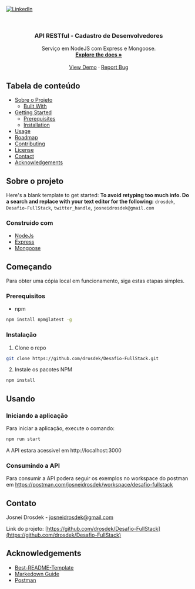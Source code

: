[![LinkedIn][linkedin-shield]][linkedin-url]

<!-- PROJECT LOGO -->
<br />
<p align="center">
  <h3 align="center">API RESTful - Cadastro de Desenvolvedores</h3>

  <p align="center">
    Serviço em NodeJS com Express e Mongoose.
    <br />
    <a href="https://github.com/drosdek/Desafio-FullStack"><strong>Explore the docs »</strong></a>
    <br />
    <br />
    <a href="https://github.com/drosdek/Desafio-FullStack">View Demo</a>
    ·
    <a href="https://github.com/drosdek/Desafio-FullStack/issues">Report Bug</a>
</p>



<!-- TABLE OF CONTENTS -->
## Tabela de conteúdo

* [Sobre o Projeto](#about-the-project)
  * [Built With](#built-with)
* [Getting Started](#getting-started)
  * [Prerequisites](#prerequisites)
  * [Installation](#installation)
* [Usage](#usage)
* [Roadmap](#roadmap)
* [Contributing](#contributing)
* [License](#license)
* [Contact](#contact)
* [Acknowledgements](#acknowledgements)



<!-- ABOUT THE PROJECT -->
## Sobre o projeto


Here's a blank template to get started:
**To avoid retyping too much info. Do a search and replace with your text editor for the following:**
`drosdek`, `Desafio-FullStack`, `twitter_handle`, `josneidrosdek@gmail.com`


### Construido com

* [NodeJs](https://nodejs.org/)
* [Express](https://expressjs.com/)
* [Mongoose](https://mongoosejs.com/)



<!-- GETTING STARTED -->
## Começando

Para obter uma cópia local em funcionamento, siga estas etapas simples.

### Prerequisitos

* npm
```sh
npm install npm@latest -g
```

### Instalação

1. Clone o repo
```sh
git clone https://github.com/drosdek/Desafio-FullStack.git
```
2. Instale os pacotes NPM
```sh
npm install
```



<!-- USAGE EXAMPLES -->
## Usando

### Iniciando a aplicação

Para iniciar a aplicação, execute o comando:

```sh
npm run start
```

A API estara acessivel em http://localhost:3000

### Consumindo a API

Para consumir a API podera seguir os exemplos no workspace do postman em https://postman.com/josneidrosdek/workspace/desafio-fullstack

<!-- CONTACT -->
## Contato

Josnei Drosdek - josneidrosdek@gmail.com

Link do projeto: [https://github.com/drosdek/Desafio-FullStack](https://github.com/drosdek/Desafio-FullStack)

<!-- ACKNOWLEDGEMENTS -->
## Acknowledgements

* [Best-README-Template ](https://gitlab.unige.ch/Joakim.Tutt/Best-README-Template/-/tree/master/)
* [Markedown Guide](https://www.markdownguide.org/basic-syntax/#reference-style-links)
* [Postman](https://learning.postman.com/docs/)

<!-- MARKDOWN LINKS & IMAGES -->
<!-- https://www.markdownguide.org/basic-syntax/#reference-style-links -->
[contributors-shield]: https://img.shields.io/github/contributors/drosdek/repo.svg?style=flat-square
[contributors-url]: https://github.com/drosdek/repo/graphs/contributors
[forks-shield]: https://img.shields.io/github/forks/drosdek/repo.svg?style=flat-square
[forks-url]: https://github.com/drosdek/repo/network/members
[stars-shield]: https://img.shields.io/github/stars/drosdek/repo.svg?style=flat-square
[stars-url]: https://github.com/drosdek/repo/stargazers
[issues-shield]: https://img.shields.io/github/issues/drosdek/repo.svg?style=flat-square
[issues-url]: https://github.com/drosdek/repo/issues
[license-shield]: https://img.shields.io/github/license/drosdek/repo.svg?style=flat-square
[license-url]: https://github.com/drosdek/repo/blob/master/LICENSE.txt
[linkedin-shield]: https://img.shields.io/badge/-LinkedIn-black.svg?style=flat-square&logo=linkedin&colorB=555
[linkedin-url]: https://www.linkedin.com/in/josneidrosdek/
[product-screenshot]: images/screenshot.png
